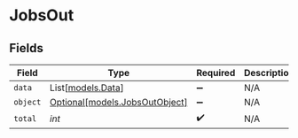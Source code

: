 # JobsOut


## Fields

| Field                                                        | Type                                                         | Required                                                     | Description                                                  |
| ------------------------------------------------------------ | ------------------------------------------------------------ | ------------------------------------------------------------ | ------------------------------------------------------------ |
| `data`                                                       | List[[models.Data](../models/data.md)]                       | :heavy_minus_sign:                                           | N/A                                                          |
| `object`                                                     | [Optional[models.JobsOutObject]](../models/jobsoutobject.md) | :heavy_minus_sign:                                           | N/A                                                          |
| `total`                                                      | *int*                                                        | :heavy_check_mark:                                           | N/A                                                          |